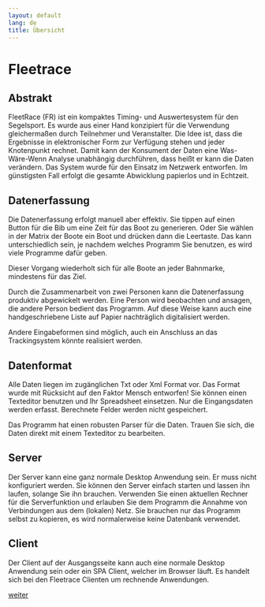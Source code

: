 ```yaml
---
layout: default
lang: de
title: Übersicht
---
```


# Fleetrace

## Abstrakt

FleetRace (FR) ist ein kompaktes Timing- und Auswertesystem für den 
Segelsport. Es wurde aus einer Hand konzipiert für die Verwendung gleichermaßen 
durch Teilnehmer und Veranstalter. Die Idee ist, dass die Ergebnisse in 
elektronischer Form zur Verfügung stehen und jeder Knotenpunkt rechnet. Damit 
kann der Konsument der Daten eine Was-Wäre-Wenn Analyse unabhängig durchführen, 
dass heißt er kann die Daten verändern. Das System wurde für den Einsatz im 
Netzwerk entworfen. Im günstigsten Fall erfolgt die gesamte Abwicklung papierlos 
und in Echtzeit.

## Datenerfassung

Die Datenerfassung erfolgt manuell aber effektiv.
Sie tippen auf einen Button für die Bib um eine Zeit für das Boot zu generieren.
Oder Sie wählen in der Matrix der Boote ein Boot und drücken dann die Leertaste.
Das kann unterschiedlich sein, je nachdem welches Programm Sie benutzen,
es wird viele Programme dafür geben.

Dieser Vorgang wiederholt sich für alle Boote an jeder Bahnmarke, mindestens für das Ziel. 

Durch die Zusammenarbeit von zwei Personen kann die Datenerfassung produktiv abgewickelt werden. 
Eine Person wird beobachten und ansagen, die andere Person bedient das Programm. 
Auf diese Weise kann auch eine handgeschriebene Liste auf Papier nachträglich digitalisiert werden.

Andere Eingabeformen sind möglich, auch ein Anschluss an das Trackingsystem könnte realisiert werden.

## Datenformat

Alle Daten liegen im zugänglichen Txt oder Xml Format vor. 
Das Format wurde mit Rücksicht auf den Faktor Mensch entworfen!
Sie können einen Texteditor benutzen und Ihr Spreadsheet einsetzen. 
Nur die Eingangsdaten werden erfasst. 
Berechnete Felder werden nicht gespeichert.

Das Programm hat einen robusten Parser für die Daten. 
Trauen Sie sich, die Daten direkt mit einem Texteditor zu bearbeiten.

## Server

Der Server kann eine ganz normale Desktop Anwendung sein. 
Er muss nicht konfiguriert werden. 
Sie können den Server einfach starten und lassen ihn laufen, solange Sie ihn brauchen. 
Verwenden Sie einen aktuellen Rechner für die Serverfunktion und erlauben Sie dem Programm die Annahme von Verbindungen aus dem (lokalen) Netz. 
Sie brauchen nur das Programm selbst zu kopieren, es wird normalerweise keine Datenbank verwendet.

## Client

Der Client auf der Ausgangsseite kann auch eine normale Desktop Anwendung sein oder ein SPA Client, welcher im Browser läuft. 
Es handelt sich bei den Fleetrace Clienten um rechnende Anwendungen. 

[weiter](page-02.html)